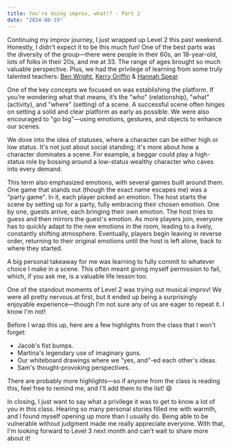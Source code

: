```yaml
---
title: You're doing improv, what!? - Part 2
date: "2024-08-19"
---
```


Continuing my improv journey, I just wrapped up Level 2 this past weekend. Honestly, I didn't expect it to be this much fun! One of the best parts was the diversity of the group—there were people in their 60s, an 18-year-old, lots of folks in their 20s, and me at 33. The range of ages brought so much valuable perspective. Plus, we had the privilege of learning from some truly talented teachers: [Ben Wright](https://www.instagram.com/bensosawright), [Kerry Griffin](https://www.kerry-griffin.com/) & [Hannah Spear](https://www.imdb.com/name/nm3577954).

One of the key concepts we focused on was establishing the platform. If you’re wondering what that means, it’s the "who" (relationship), "what" (activity), and "where" (setting) of a scene. A successful scene often hinges on setting a solid and clear platform as early as possible. We were also encouraged to "go big"—using emotions, gestures, and objects to enhance our scenes.

We dove into the idea of statuses, where a character can be either high or low status. It's not just about social standing; it's more about how a character dominates a scene. For example, a beggar could play a high-status role by bossing around a low-status wealthy character who caves into every demand.

This term also emphasized emotions, with several games built around them. One game that stands out (though the exact name escapes me) was a "party game". In it, each player picked an emotion. The host starts the scene by setting up for a party, fully embracing their chosen emotion. One by one, guests arrive, each bringing their own emotion. The host tries to guess and then mirrors the guest's emotion. As more players join, everyone has to quickly adapt to the new emotions in the room, leading to a lively, constantly shifting atmosphere. Eventually, players begin leaving in reverse order, returning to their original emotions until the host is left alone, back to where they started.

A big personal takeaway for me was learning to fully commit to whatever choice I make in a scene. This often meant giving myself permission to fail, which, if you ask me, is a valuable life lesson too.

One of the standout moments of Level 2 was trying out musical improv! We were all pretty nervous at first, but it ended up being a surprisingly enjoyable experience—though I'm not sure any of us are eager to repeat it. I know I'm not!

Before I wrap this up, here are a few highlights from the class that I won't forget:

* Jacob's fist bumps.
* Martina's legendary use of imaginary guns.
* Our whiteboard drawings where we "yes, and"-ed each other's ideas.
* Sam's thought-provoking perspectives.

There are probably more highlights—so if anyone from the class is reading this, feel free to remind me, and I'll add them to the list! 😄

In closing, I just want to say what a privilege it was to get to know a lot of you in this class. Hearing so many personal stories filled me with warmth, and I found myself opening up more than I usually do. Being able to be vulnerable without judgment made me really appreciate everyone. With that, I'm looking forward to Level 3 next month and can’t wait to share more about it!